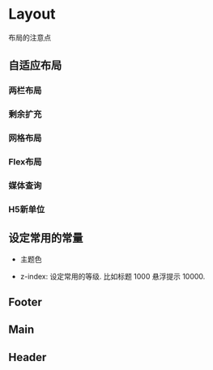 # Layout

布局的注意点



## 自适应布局

### 两栏布局

### 剩余扩充

### 网格布局

### Flex布局

### 媒体查询

### H5新单位



## 设定常用的常量

+ 主题色

+ z-index: 设定常用的等级. 比如标题 1000 悬浮提示 10000. 



## Footer

## Main

## Header

